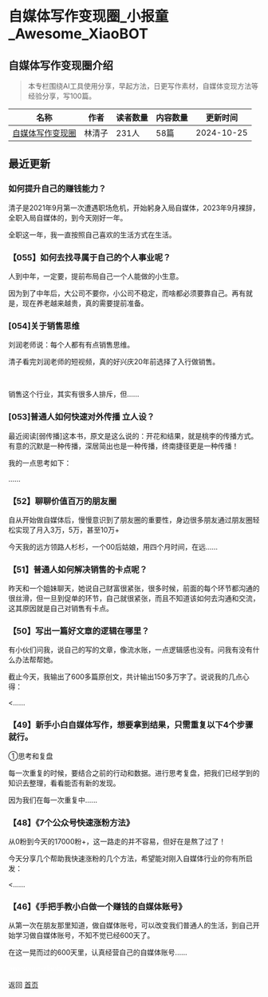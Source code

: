 # 自媒体写作变现圈_小报童_Awesome_XiaoBOT

## 自媒体写作变现圈介绍
> 本专栏围绕AI工具使用分享，早起方法，日更写作素材，自媒体变现方法等经验分享，写100篇。  
  


|名称|作者|读者数量|内容数量|更新时间|
|---|---|---|---|---|
|[自媒体写作变现圈](https://xiaobot.net/p/mye5616?refer=9c3f1c95-a052-465a-9902-f6d75080262a)|林清子|231人|58篇|2024-10-25|

## 最近更新
### 如何提升自己的赚钱能力？

清子是2021年9月第一次遭遇职场危机，开始躬身入局自媒体，2023年9月裸辞，全职入局自媒体的，到今天刚好一年。

全职这一年，我一直按照自己喜欢的生活方式在生活。

### 【055】如何去找寻属于自己的个人事业呢​？

人到中年，一定要，提前布局自己一个人能做的小生意。

因为到了中年后，大公司不要你，小公司不稳定，而啥都必须要靠自己。再有就是，现在养老越来越贵，真的需要提前准备。

### [054]关于销售思维

刘润老师说：每个人都有有点销售思维。

​清子看完刘润老师的短视频，真的好兴庆20年前选择了入行做销售。

​

​销售这个行业，其实有很多人排斥，但......

### [053]普通人如何快速对外传播 立人设？

最近阅读[弱传播]这本书，原文是这么说的：开花和结果，就是桃李的传播方式。有意的沉默是一种传播，深居简出也是一种传播，终南捷径更是一种传播！

我的一点思考如下：

......

### 【52】聊聊价值百万的朋友圈

自从开始做自媒体后，慢慢意识到了朋友圈的重要性，身边很多朋友通过朋友圈轻松实现了月入3万，5万，甚至10万+

今天我的远方领路人杉杉，一个00后姑娘，用四个月时间，在远......

### 【51】普通人如何解决销售的卡点呢？

昨天和一个姐妹聊天，她说自己财富很紧张，很多时候，前面的每个环节都沟通的很丝滑，但一旦到促单的环节，自己就很紧张，而且不知道该如何去沟通和交流，这其原因就是自己对销售有卡点。

### 【50】写出一篇好文章的逻辑在哪里？

有小伙们问我，说自己的写的文章，像流水账，一点逻辑感也没有。问我有没有什么办法帮帮她。

截止今天，我输出了600多篇原创文，共计输出150多万字了。说说我的几点心得：

<......

### 【49】新手小白自媒体写作，想要拿到结果，只需重复以下4个步骤就行。

①思考和复盘

每一次重复的时候，要结合之前的行动和数据。进行思考复盘，把我们已经学到的知识去整理，看看能否有新的发现。

因为我们在每一次重复中......

### 【48】《7个公众号快速涨粉方法》

从0粉到今天的17000粉+，这一路走的并不容易，但好在是熬了过了！

今天分享几个帮助我快速涨粉的几个方法，希望能对刚入自媒体行业的你有所启发：

<......

### 【46】《手把手教小白做一个赚钱的自媒体账号》

从第一次在朋友那里知道，做自媒体账号，可以改变我们普通人的生活，到自己开始学习做自媒体账号，不知不觉已经600天了。

在这一晃而过的600天里，认真经营自己的自媒体账号......


<a href="https://github.com/Reno9527/awesome-xiaobot" style="color: white; text-decoration: none;">awesome-xiaobot</a>

返回 [首页](../README.md)
